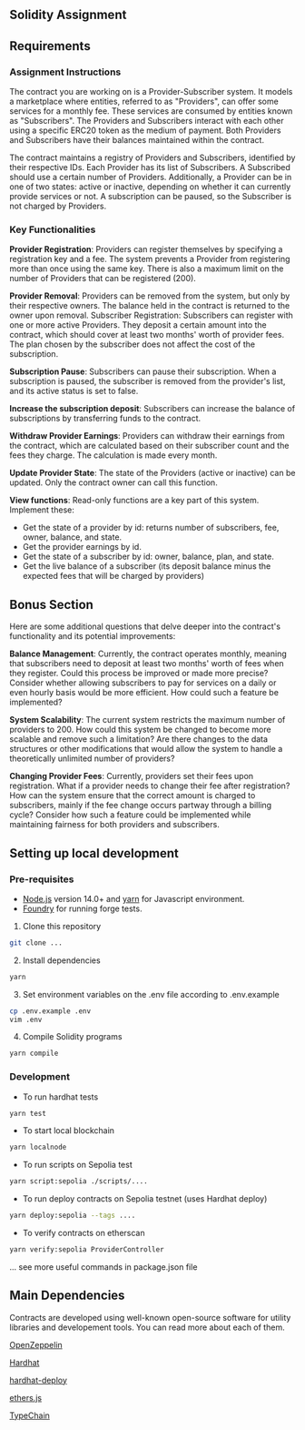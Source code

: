 ## Solidity Assignment

## Requirements

### Assignment Instructions

The contract you are working on is a Provider-Subscriber system. It models a marketplace where entities, referred to as "Providers", can offer some services for a monthly fee. These services are consumed by entities known as "Subscribers". The Providers and Subscribers interact with each other using a specific ERC20 token as the medium of payment. Both Providers and Subscribers have their balances maintained within the contract.

The contract maintains a registry of Providers and Subscribers, identified by their respective IDs. Each Provider has its list of Subscribers. A Subscribed should use a certain number of Providers. Additionally, a Provider can be in one of two states: active or inactive, depending on whether it can currently provide services or not. A subscription can be paused, so the Subscriber is not charged by Providers.

### Key Functionalities

**Provider Registration**: Providers can register themselves by specifying a registration key and a fee. The system prevents a Provider from registering more than once using the same key. There is also a maximum limit on the number of Providers that can be registered (200).

**Provider Removal**: Providers can be removed from the system, but only by their respective owners. The balance held in the contract is returned to the owner upon removal.
Subscriber Registration: Subscribers can register with one or more active Providers.
They deposit a certain amount into the contract, which should cover at least two months' worth of provider fees. The plan chosen by the subscriber does not affect the cost of the subscription.

**Subscription Pause**: Subscribers can pause their subscription. When a subscription is paused, the subscriber is removed from the provider's list, and its active status is set to false.

**Increase the subscription deposit**: Subscribers can increase the balance of subscriptions by transferring funds to the contract.

**Withdraw Provider Earnings**: Providers can withdraw their earnings from the contract, which are calculated based on their subscriber count and the fees they charge. The calculation is made every month.

**Update Provider State**: The state of the Providers (active or inactive) can be updated.
Only the contract owner can call this function.

**View functions**: Read-only functions are a key part of this system. Implement these:
- Get the state of a provider by id: returns number of subscribers, fee, owner,
balance, and state.
- Get the provider earnings by id.
- Get the state of a subscriber by id: owner, balance, plan, and state.
- Get the live balance of a subscriber (its deposit balance minus the expected fees that will be charged by providers)

## Bonus Section
Here are some additional questions that delve deeper into the contract's functionality and its potential improvements:

**Balance Management**: Currently, the contract operates monthly, meaning that subscribers need to deposit at least two months' worth of fees when they register. Could this process be improved or made more precise? Consider whether allowing subscribers to pay for services on a daily or even hourly basis would be more efficient. How could such a feature be implemented?

**System Scalability**: The current system restricts the maximum number of providers to 200. How could this system be changed to become more scalable and remove such a limitation? Are there changes to the data structures or other modifications that would allow the system to handle a theoretically unlimited number of providers?

**Changing Provider Fees**: Currently, providers set their fees upon registration. What if
a provider needs to change their fee after registration? How can the system ensure
that the correct amount is charged to subscribers, mainly if the fee change occurs
partway through a billing cycle? Consider how such a feature could be implemented
while maintaining fairness for both providers and subscribers.


## Setting up local development

### Pre-requisites

- [Node.js](https://nodejs.org/en/) version 14.0+ and [yarn](https://yarnpkg.com/) for Javascript environment.
- [Foundry](https://github.com/gakonst/foundry#installation) for running forge tests.

1. Clone this repository

```bash
git clone ...
```

2. Install dependencies

```bash
yarn
```

3. Set environment variables on the .env file according to .env.example

```bash
cp .env.example .env
vim .env
```

4. Compile Solidity programs

```bash
yarn compile
```

### Development

- To run hardhat tests

```bash
yarn test
```


- To start local blockchain

```bash
yarn localnode
```

- To run scripts on Sepolia test

```bash
yarn script:sepolia ./scripts/....
```

- To run deploy contracts on Sepolia testnet (uses Hardhat deploy)

```bash
yarn deploy:sepolia --tags ....
```

- To verify contracts on etherscan

```bash
yarn verify:sepolia ProviderController
```

... see more useful commands in package.json file

## Main Dependencies

Contracts are developed using well-known open-source software for utility libraries and developement tools. You can read more about each of them.

[OpenZeppelin](https://github.com/OpenZeppelin/openzeppelin-contracts)

[Hardhat](https://github.com/nomiclabs/hardhat)

[hardhat-deploy](https://github.com/wighawag/hardhat-deploy)

[ethers.js](https://github.com/ethers-io/ethers.js/)

[TypeChain](https://github.com/dethcrypto/TypeChain)
